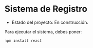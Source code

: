 <h1> Sistema de Registro </h1>

- Estado del proyecto: En construcción.

Para ejecutar el sistema, debes poner:

``` npm install react ```
